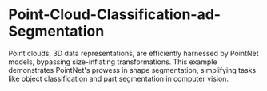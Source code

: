 # Point-Cloud-Classification-ad-Segmentation
Point clouds, 3D data representations, are efficiently harnessed by PointNet models, bypassing size-inflating transformations. This example demonstrates PointNet's prowess in shape segmentation, simplifying tasks like object classification and part segmentation in computer vision.
